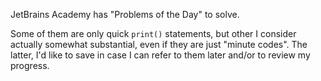 JetBrains Academy has "Problems of the Day" to solve.

Some of them are only quick `print()` statements, but other I consider actually somewhat substantial, even if they are just "minute codes". The latter, I'd like to save in case I can refer to them later and/or to review my progress.